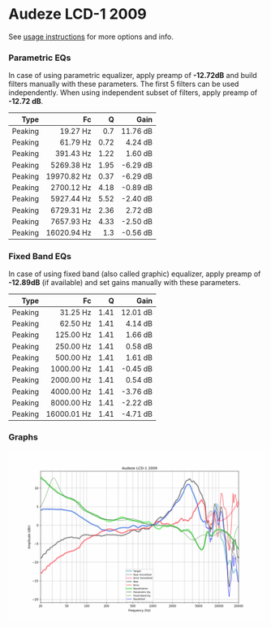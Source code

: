 # Audeze LCD-1 2009
See [usage instructions](https://github.com/jaakkopasanen/AutoEq#usage) for more options and info.

### Parametric EQs
In case of using parametric equalizer, apply preamp of **-12.72dB** and build filters manually
with these parameters. The first 5 filters can be used independently.
When using independent subset of filters, apply preamp of **-12.72 dB**.

| Type    | Fc          |    Q | Gain     |
|--------:|------------:|-----:|---------:|
| Peaking | 19.27 Hz    | 0.7  | 11.76 dB |
| Peaking | 61.79 Hz    | 0.72 | 4.24 dB  |
| Peaking | 391.43 Hz   | 1.22 | 1.60 dB  |
| Peaking | 5269.38 Hz  | 1.95 | -6.29 dB |
| Peaking | 19970.82 Hz | 0.37 | -6.29 dB |
| Peaking | 2700.12 Hz  | 4.18 | -0.89 dB |
| Peaking | 5927.44 Hz  | 5.52 | -2.40 dB |
| Peaking | 6729.31 Hz  | 2.36 | 2.72 dB  |
| Peaking | 7657.93 Hz  | 4.33 | -2.50 dB |
| Peaking | 16020.94 Hz | 1.3  | -0.56 dB |

### Fixed Band EQs
In case of using fixed band (also called graphic) equalizer, apply preamp of **-12.89dB**
(if available) and set gains manually with these parameters.

| Type    | Fc          |    Q | Gain     |
|--------:|------------:|-----:|---------:|
| Peaking | 31.25 Hz    | 1.41 | 12.01 dB |
| Peaking | 62.50 Hz    | 1.41 | 4.14 dB  |
| Peaking | 125.00 Hz   | 1.41 | 1.66 dB  |
| Peaking | 250.00 Hz   | 1.41 | 0.58 dB  |
| Peaking | 500.00 Hz   | 1.41 | 1.61 dB  |
| Peaking | 1000.00 Hz  | 1.41 | -0.45 dB |
| Peaking | 2000.00 Hz  | 1.41 | 0.54 dB  |
| Peaking | 4000.00 Hz  | 1.41 | -3.76 dB |
| Peaking | 8000.00 Hz  | 1.41 | -2.22 dB |
| Peaking | 16000.01 Hz | 1.41 | -4.71 dB |

### Graphs
![](./Audeze%20LCD-1%202009.png)